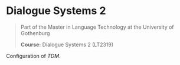 # Dialogue Systems 2
> Part of the Master in Language Technology at the University of Gothenburg
>
> **Course:** Dialogue Systems 2 (LT2319)

Configuration of *TDM*.
